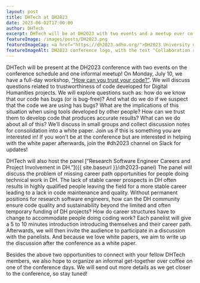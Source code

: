 ```yaml
---
layout: post
title: DHTech at DH2023
date: 2023-06-02T17:00:00
author: DHTech
excerpt: DHTech will be at DH2023 with two events and a meetup over coffee!
featureImage: /images/posts/DH2023.png
featureImageCap: <a href="https://dh2023.adho.org/">DH2023 University of Graz</a>
featureImageAlt: DH2023 conference logo, with the text "Collaboration as Opportunity"
---
```


DHTech will be present at the DH2023 conference with two events on the conference schedule and one informal meetup! On Monday, July 10, we have a full-day workshop, [“How can you trust your code?”](/dh2023-workshop). We will discuss questions related to trustworthiness of code developed for Digital Humanities projects. We will explore questions such as: how do we know that our code has bugs (or is bug-free)? And what do we do if we suspect that the code we are using has bugs? What are the implications of this situation when using tools developed by other people? How can we trust them to develop code that produces accurate results? What can we do about all of this? We’ll discuss in small groups and collect discussion notes for consolidation into a white paper. Join us if this is something you are interested in! If you won’t be at the conference but are interested in helping with the white paper afterwards, join the #dh2023 channel on Slack for updates! 

DHTech will also host the panel [“Research Software Engineer Careers and Project Involvement in DH.”]({{ site.baseurl }}/dh2023-panel) The panel will discuss the problem of missing career path opportunities for people doing technical work in DH.  The lack of stable career prospects in DH often results in highly qualified people leaving the field for a more stable career leading to a lack in code maintenance and quality. Without permanent positions for research software engineers, how can the DH community ensure code quality and sustainability beyond the limited and often temporary funding of DH projects? How do career structures have to change to accommodate people doing coding work? Each panelist will give a 5 to 10 minutes introduction introducing themselves and their career path. Afterwards, we will then invite the audience to participate in a discussion with the panelists. And because we love white papers, we aim to write up the discussion after the conference as a white paper.

Besides the above two opportunities to connect with your fellow DHTech members, we also hope to organize an informal get-together over coffee on one of the conference days. We will send out more details as we get closer to the conference, so stay tuned!
